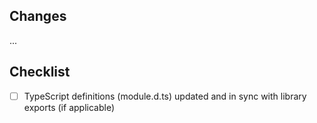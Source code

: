 ## Changes
...

## Checklist
- [ ] TypeScript definitions (module.d.ts) updated and in sync with library exports (if applicable)
